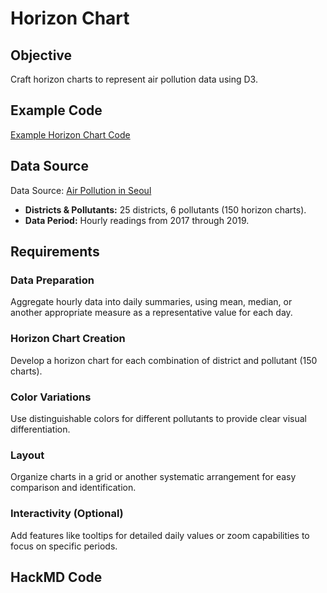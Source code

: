 # Horizon Chart 

## Objective

Craft horizon charts to represent air pollution data using D3.

## Example Code

[Example Horizon Chart Code](https://observablehq.com/@d3/horizon-chart)

## Data Source

Data Source: [Air Pollution in Seoul](https://www.kaggle.com/datasets/bappekim/air-pollution-in-seoul)

- **Districts & Pollutants:** 25 districts, 6 pollutants (150 horizon charts).
- **Data Period:** Hourly readings from 2017 through 2019.

## Requirements

### Data Preparation

Aggregate hourly data into daily summaries, using mean, median, or another appropriate measure as a representative value for each day.

### Horizon Chart Creation

Develop a horizon chart for each combination of district and pollutant (150 charts).

### Color Variations

Use distinguishable colors for different pollutants to provide clear visual differentiation.

### Layout

Organize charts in a grid or another systematic arrangement for easy comparison and identification.

### Interactivity (Optional)

Add features like tooltips for detailed daily values or zoom capabilities to focus on specific periods.

## HackMD Code

